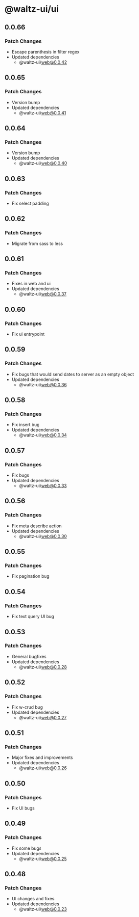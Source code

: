 # @waltz-ui/ui

## 0.0.66

### Patch Changes

- Escape parenthesis in filter regex
- Updated dependencies
  - @waltz-ui/web@0.0.42

## 0.0.65

### Patch Changes

- Version bump
- Updated dependencies
  - @waltz-ui/web@0.0.41

## 0.0.64

### Patch Changes

- Version bump
- Updated dependencies
  - @waltz-ui/web@0.0.40

## 0.0.63

### Patch Changes

- Fix select padding

## 0.0.62

### Patch Changes

- Migrate from sass to less

## 0.0.61

### Patch Changes

- Fixes in web and ui
- Updated dependencies
  - @waltz-ui/web@0.0.37

## 0.0.60

### Patch Changes

- Fix ui entrypoint

## 0.0.59

### Patch Changes

- Fix bugs that would send dates to server as an empty object
- Updated dependencies
  - @waltz-ui/web@0.0.36

## 0.0.58

### Patch Changes

- Fix insert bug
- Updated dependencies
  - @waltz-ui/web@0.0.34

## 0.0.57

### Patch Changes

- Fix bugs
- Updated dependencies
  - @waltz-ui/web@0.0.33

## 0.0.56

### Patch Changes

- Fix meta describe action
- Updated dependencies
  - @waltz-ui/web@0.0.30

## 0.0.55

### Patch Changes

- Fix pagination bug

## 0.0.54

### Patch Changes

- Fix text query UI bug

## 0.0.53

### Patch Changes

- General bugfixes
- Updated dependencies
  - @waltz-ui/web@0.0.28

## 0.0.52

### Patch Changes

- Fix w-crud bug
- Updated dependencies
  - @waltz-ui/web@0.0.27

## 0.0.51

### Patch Changes

- Major fixes and improvements
- Updated dependencies
  - @waltz-ui/web@0.0.26

## 0.0.50

### Patch Changes

- Fix UI bugs

## 0.0.49

### Patch Changes

- Fix some bugs
- Updated dependencies
  - @waltz-ui/web@0.0.25

## 0.0.48

### Patch Changes

- UI changes and fixes
- Updated dependencies
  - @waltz-ui/web@0.0.23

